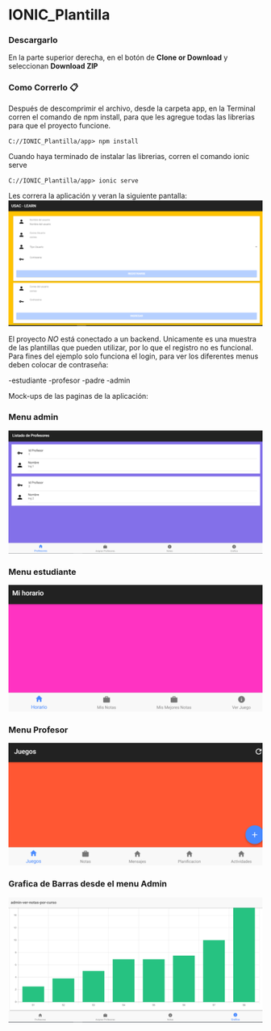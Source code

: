 # IONIC_Plantilla

### Descargarlo

En la parte superior derecha, en el botón de **Clone or Download** y seleccionan **Download ZIP**

### Como Correrlo 📋

Después de descomprimir el archivo, desde la carpeta app, en la Terminal corren el comando de npm install, para que les agregue todas las librerias para que el proyecto funcione. 

```
C://IONIC_Plantilla/app> npm install
```

Cuando haya terminado de instalar las librerias, corren el comando ionic serve

```
C://IONIC_Plantilla/app> ionic serve
```

Les correra la aplicación y veran la siguiente pantalla:
![Screenshot1](https://raw.githubusercontent.com/Alba21/IONIC_Plantilla/master/Mock-ups/registro.PNG) 

El proyecto *NO* está conectado a un backend. Unicamente es una muestra de las plantillas que pueden utilizar, por lo que el registro no es funcional. Para fines del ejemplo solo funciona el login, para ver los diferentes menus deben colocar de contraseña:


  -estudiante
  -profesor
  -padre
  -admin

Mock-ups de las paginas de la aplicación:


### Menu admin

![Screenshot1](https://raw.githubusercontent.com/Alba21/IONIC_Plantilla/master/Mock-ups/admin.PNG) 

### Menu estudiante

![Screenshot1](https://raw.githubusercontent.com/Alba21/IONIC_Plantilla/master/Mock-ups/estudiante.PNG) 


### Menu Profesor

![Screenshot1](https://raw.githubusercontent.com/Alba21/IONIC_Plantilla/master/Mock-ups/profesor.PNG) 


### Grafica de Barras desde el menu Admin

![Screenshot1](https://raw.githubusercontent.com/Alba21/IONIC_Plantilla/master/Mock-ups/grafica.PNG) 


